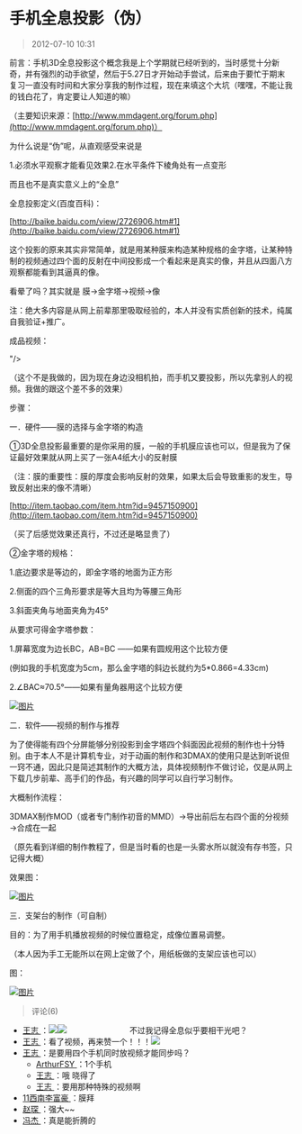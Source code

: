 # 手机全息投影（伪）
> 2012-07-10 10:31


前言：手机3D全息投影这个概念我是上个学期就已经听到的，当时感觉十分新奇，并有强烈的动手欲望，然后于5.27日才开始动手尝试，后来由于要忙于期末复习一直没有时间和大家分享我的制作过程，现在来填这个大坑（嘿嘿，不能让我的钱白花了，肯定要让人知道的嘛）

（主要知识来源：[http://www.mmdagent.org/forum.php](http://www.mmdagent.org/forum.php)）

为什么说是“伪”呢，从直观感受来说是

1.必须水平观察才能看见效果2.在水平条件下棱角处有一点变形

而且也不是真实意义上的“全息”

全息投影定义(百度百科)：

[http://baike.baidu.com/view/2726906.htm#1](http://baike.baidu.com/view/2726906.htm#1)

这个投影的原来其实非常简单，就是用某种膜来构造某种规格的金字塔，让某种特制的视频通过四个面的反射在中间投影成一个看起来是真实的像，并且从四面八方观察都能看到其逼真的像。

看晕了吗？其实就是 膜→金字塔→视频→像

注：绝大多内容是从网上前辈那里吸取经验的，本人并没有实质创新的技术，纯属自我验证+推广。

  

成品视频：

"/>

（这个不是我做的，因为现在身边没相机拍，而手机又要投影，所以先拿别人的视频。我做的跟这个差不多的效果）  

  

步骤：

一．硬件——膜的选择与金字塔的构造

①3D全息投影最重要的是你采用的膜，一般的手机膜应该也可以，但是我为了保证最好效果就从网上买了一张A4纸大小的反射膜

（注：膜的重要性：膜的厚度会影响反射的效果，如果太后会导致重影的发生，导致反射出来的像不清晰）

[http://item.taobao.com/item.htm?id=9457150900](http://item.taobao.com/item.htm?id=9457150900)

（买了后感觉效果还真行，不过还是略显贵了）

②金字塔的规格：

1.底边要求是等边的，即金字塔的地面为正方形

2.侧面的四个三角形要求是等大且均为等腰三角形

3.斜面夹角与地面夹角为45°

从要求可得金字塔参数：

1.屏幕宽度为边长BC，AB=BC ——如果有圆规用这个比较方便

(例如我的手机宽度为5cm，那么金字塔的斜边长就约为5\*0.866=4.33cm)

2.∠BAC≈70.5°——如果有量角器用这个比较方便

[![图片](https://pan.4a1801.life/d/Onedrive-4A1801/%E4%B8%AA%E4%BA%BA%E5%BB%BA%E7%AB%99/assets/Qzone/Blogs/images/8B09D143.png)](https://pan.4a1801.life/d/Onedrive-4A1801/%E4%B8%AA%E4%BA%BA%E5%BB%BA%E7%AB%99/assets/Qzone/Blogs/images/8B09D143.png)

二．软件——视频的制作与推荐

为了使得能有四个分屏能够分别投影到金字塔四个斜面因此视频的制作也十分特别。由于本人不是计算机专业，对于动画的制作和3DMAX的使用只是达到听说但一窍不通，因此只是简述其制作的大概方法，具体视频制作不做讨论，仅是从网上下载几步前辈、高手们的作品，有兴趣的同学可以自行学习制作。

大概制作流程：

3DMAX制作MOD（或者专门制作初音的MMD）→导出前后左右四个面的分视频→合成在一起

（原先看到详细的制作教程了，但是当时看的也是一头雾水所以就没有存书签，只记得大概）

  

效果图：  

[![图片](https://pan.4a1801.life/d/Onedrive-4A1801/%E4%B8%AA%E4%BA%BA%E5%BB%BA%E7%AB%99/assets/Qzone/Blogs/images/118EAEB0.png)](https://pan.4a1801.life/d/Onedrive-4A1801/%E4%B8%AA%E4%BA%BA%E5%BB%BA%E7%AB%99/assets/Qzone/Blogs/images/118EAEB0.png)

  

三．支架台的制作（可自制）

目的：为了用手机播放视频的时候位置稳定，成像位置易调整。

（本人因为手工无能所以在网上定做了个，用纸板做的支架应该也可以）

图：

[![图片](https://pan.4a1801.life/d/Onedrive-4A1801/%E4%B8%AA%E4%BA%BA%E5%BB%BA%E7%AB%99/assets/Qzone/Blogs/images/D361D8A8.png)](https://pan.4a1801.life/d/Onedrive-4A1801/%E4%B8%AA%E4%BA%BA%E5%BB%BA%E7%AB%99/assets/Qzone/Blogs/images/D361D8A8.png)
> 评论(6)


* [王志 ](https://user.qzone.qq.com/845471879)：![](https://pan.4a1801.life/d/Onedrive-4A1801/%E4%B8%AA%E4%BA%BA%E5%BB%BA%E7%AB%99/assets/Qzone/Common/images/e179.gif)![](https://pan.4a1801.life/d/Onedrive-4A1801/%E4%B8%AA%E4%BA%BA%E5%BB%BA%E7%AB%99/assets/Qzone/Common/images/e179.gif)　　　　　　　　不过我记得全息似乎要相干光吧？ 
* [王志 ](https://user.qzone.qq.com/845471879)：看了视频，再来赞一个！！！![](https://pan.4a1801.life/d/Onedrive-4A1801/%E4%B8%AA%E4%BA%BA%E5%BB%BA%E7%AB%99/assets/Qzone/Common/images/e183.gif) 
* [王志 ](https://user.qzone.qq.com/845471879)：是要用四个手机同时放视频才能同步吗？ 
	* [ArthurFSY ](https://user.qzone.qq.com/254904240)：1个手机  
	* [王志 ](https://user.qzone.qq.com/845471879)：哦   晓得了 
	* [王志 ](https://user.qzone.qq.com/845471879)：要用那种特殊的视频啊 
* [11西南李富豪 ](https://user.qzone.qq.com/243940411)：膜拜 
* [赵琛 ](https://user.qzone.qq.com/664503485)：强大\~\~ 
* [冯杰 ](https://user.qzone.qq.com/1584438972)：真是能折腾的 